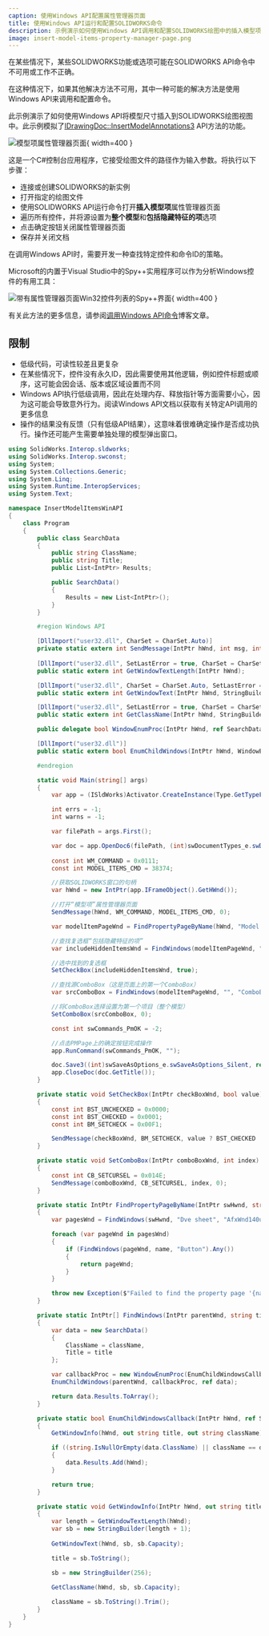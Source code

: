 ```yaml
---
caption: 使用Windows API配置属性管理器页面
title: 使用Windows API运行和配置SOLIDWORKS命令
description: 示例演示如何使用Windows API调用和配置SOLIDWORKS绘图中的插入模型项命令
image: insert-model-items-property-manager-page.png
---
```

在某些情况下，某些SOLIDWORKS功能或选项可能在SOLIDWORKS API命令中不可用或工作不正确。

在这种情况下，如果其他解决方法不可用，其中一种可能的解决方法是使用Windows API来调用和配置命令。

此示例演示了如何使用Windows API将模型尺寸插入到SOLIDWORKS绘图视图中。此示例模拟了[IDrawingDoc::InsertModelAnnotations3](https://help.solidworks.com/2015/english/api/sldworksapi/solidworks.interop.sldworks~solidworks.interop.sldworks.idrawingdoc~insertmodelannotations3.html) API方法的功能。

![模型项属性管理器页面](insert-model-items-property-manager-page.png){ width=400 }

这是一个C#控制台应用程序，它接受绘图文件的路径作为输入参数。将执行以下步骤：

* 连接或创建SOLIDWORKS的新实例
* 打开指定的绘图文件
* 使用SOLIDWORKS API运行命令打开**插入模型项**属性管理器页面
* 遍历所有控件，并将源设置为**整个模型**和**包括隐藏特征的项**选项
* 点击确定按钮关闭属性管理器页面
* 保存并关闭文档

在调用Windows API时，需要开发一种查找特定控件和命令ID的策略。

Microsoft的内置于Visual Studio中的Spy++实用程序可以作为分析Windows控件的有用工具：

![带有属性管理器页面Win32控件列表的Spy++界面](spy-plus-plus-solidworks-window.png){ width=400 }

有关此方法的更多信息，请参阅[调用Windows API命令](https://blog.codestack.net/missing-solidworks-api-command#calling-windows-command)博客文章。

## 限制

* 低级代码，可读性较差且更复杂
* 在某些情况下，控件没有永久ID，因此需要使用其他逻辑，例如控件标题或顺序，这可能会因会话、版本或区域设置而不同
* Windows API执行低级调用，因此在处理内存、释放指针等方面需要小心，因为这可能会导致意外行为。阅读Windows API文档以获取有关特定API调用的更多信息
* 操作的结果没有反馈（只有低级API结果），这意味着很难确定操作是否成功执行。操作还可能产生需要单独处理的模型弹出窗口。

~~~ cs
using SolidWorks.Interop.sldworks;
using SolidWorks.Interop.swconst;
using System;
using System.Collections.Generic;
using System.Linq;
using System.Runtime.InteropServices;
using System.Text;

namespace InsertModelItemsWinAPI
{
    class Program
    {
        public class SearchData
        {
            public string ClassName;
            public string Title;
            public List<IntPtr> Results;

            public SearchData()
            {
                Results = new List<IntPtr>();
            }
        }

        #region Windows API

        [DllImport("user32.dll", CharSet = CharSet.Auto)]
        private static extern int SendMessage(IntPtr hWnd, int msg, int wParam, int lParam);
        
        [DllImport("user32.dll", SetLastError = true, CharSet = CharSet.Auto)]
        public static extern int GetWindowTextLength(IntPtr hWnd);

        [DllImport("user32.dll", CharSet = CharSet.Auto, SetLastError = true)]
        public static extern int GetWindowText(IntPtr hWnd, StringBuilder lpString, int nMaxCount);

        [DllImport("user32.dll", SetLastError = true, CharSet = CharSet.Auto)]
        public static extern int GetClassName(IntPtr hWnd, StringBuilder lpClassName, int nMaxCount);

        public delegate bool WindowEnumProc(IntPtr hWnd, ref SearchData lParam);

        [DllImport("user32.dll")]
        public static extern bool EnumChildWindows(IntPtr hWnd, WindowEnumProc func, ref SearchData lParam);

        #endregion

        static void Main(string[] args)
        {
            var app = (ISldWorks)Activator.CreateInstance(Type.GetTypeFromProgID("SldWorks.Application"));

            int errs = -1;
            int warns = -1;

            var filePath = args.First();

            var doc = app.OpenDoc6(filePath, (int)swDocumentTypes_e.swDocDRAWING, (int)swOpenDocOptions_e.swOpenDocOptions_Silent, "", ref errs, ref warns);
            
            const int WM_COMMAND = 0x0111;
            const int MODEL_ITEMS_CMD = 38374;

            //获取SOLIDWORKS窗口的句柄
            var hWnd = new IntPtr(app.IFrameObject().GetHWnd());

            //打开“模型项”属性管理器页面
            SendMessage(hWnd, WM_COMMAND, MODEL_ITEMS_CMD, 0);

            var modelItemPageWnd = FindPropertyPageByName(hWnd, "Model Items");

            //查找复选框“包括隐藏特征的项”
            var includeHiddenItemsWnd = FindWindows(modelItemPageWnd, "Include items from &hidden features", "Button").First();

            //选中找到的复选框
            SetCheckBox(includeHiddenItemsWnd, true);

            //查找源ComboBox（这是页面上的第一个ComboBox）
            var srcComboBox = FindWindows(modelItemPageWnd, "", "ComboBox").First();

            //将ComboBox选择设置为第一个项目（整个模型）
            SetComboBox(srcComboBox, 0);

            const int swCommands_PmOK = -2;

            //点击PMPage上的确定按钮完成操作
            app.RunCommand(swCommands_PmOK, "");

            doc.Save3((int)swSaveAsOptions_e.swSaveAsOptions_Silent, ref errs, ref warns);
            app.CloseDoc(doc.GetTitle());
        }

        private static void SetCheckBox(IntPtr checkBoxWnd, bool value)
        {
            const int BST_UNCHECKED = 0x0000;
            const int BST_CHECKED = 0x0001;
            const int BM_SETCHECK = 0x00F1;

            SendMessage(checkBoxWnd, BM_SETCHECK, value ? BST_CHECKED : BST_UNCHECKED, 0);
        }

        private static void SetComboBox(IntPtr comboBoxWnd, int index) 
        {
            const int CB_SETCURSEL = 0x014E;
            SendMessage(comboBoxWnd, CB_SETCURSEL, index, 0);
        }

        private static IntPtr FindPropertyPageByName(IntPtr swHwnd, string name)
        {
            var pagesWnd = FindWindows(swHwnd, "Dve sheet", "AfxWnd140u");

            foreach (var pageWnd in pagesWnd) 
            {
                if (FindWindows(pageWnd, name, "Button").Any()) 
                {
                    return pageWnd;
                }
            }

            throw new Exception($"Failed to find the property page '{name}'");
        }

        private static IntPtr[] FindWindows(IntPtr parentWnd, string title, string className)
        {
            var data = new SearchData()
            {
                ClassName = className,
                Title = title
            };

            var callbackProc = new WindowEnumProc(EnumChildWindowsCallback);
            EnumChildWindows(parentWnd, callbackProc, ref data);

            return data.Results.ToArray();
        }

        private static bool EnumChildWindowsCallback(IntPtr hWnd, ref SearchData data)
        {
            GetWindowInfo(hWnd, out string title, out string className);

            if ((string.IsNullOrEmpty(data.ClassName) || className == data.ClassName) && (string.IsNullOrEmpty(data.Title) || title == data.Title))
            {
                data.Results.Add(hWnd);
            }

            return true;
        }

        private static void GetWindowInfo(IntPtr hWnd, out string title, out string className)
        {
            var length = GetWindowTextLength(hWnd);
            var sb = new StringBuilder(length + 1);
            
            GetWindowText(hWnd, sb, sb.Capacity);

            title = sb.ToString();

            sb = new StringBuilder(256);
            
            GetClassName(hWnd, sb, sb.Capacity);

            className = sb.ToString().Trim();
        }
    }
}
~~~